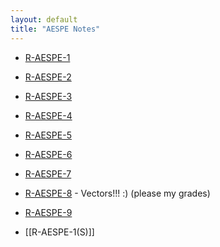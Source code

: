 ```yaml
---
layout: default
title: "AESPE Notes"
---
```


- [R-AESPE-1](R-AESPE-1.md)
- [R-AESPE-2](R-AESPE-2.md)
- [R-AESPE-3](R-AESPE-3.md)
- [R-AESPE-4](R-AESPE-4.md)
- [R-AESPE-5](R-AESPE-5.md)
- [R-AESPE-6](R-AESPE-6.md)
- [R-AESPE-7](R-AESPE-7.md)
- [R-AESPE-8](R-AESPE-8.md) - Vectors!!! :) (please my grades)
- [R-AESPE-9](R-AESPE-9.md)

- [[R-AESPE-1(S)]]